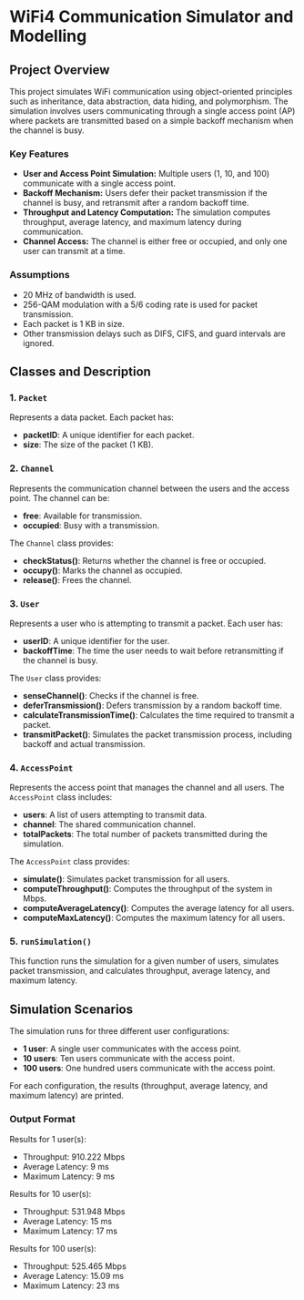 # WiFi4 Communication Simulator and Modelling

## Project Overview

This project simulates WiFi communication using object-oriented principles such as inheritance, data abstraction, data hiding, and polymorphism. The simulation involves users communicating through a single access point (AP) where packets are transmitted based on a simple backoff mechanism when the channel is busy.

### Key Features
- **User and Access Point Simulation:** Multiple users (1, 10, and 100) communicate with a single access point.
- **Backoff Mechanism:** Users defer their packet transmission if the channel is busy, and retransmit after a random backoff time.
- **Throughput and Latency Computation:** The simulation computes throughput, average latency, and maximum latency during communication.
- **Channel Access:** The channel is either free or occupied, and only one user can transmit at a time.

### Assumptions
- 20 MHz of bandwidth is used.
- 256-QAM modulation with a 5/6 coding rate is used for packet transmission.
- Each packet is 1 KB in size.
- Other transmission delays such as DIFS, CIFS, and guard intervals are ignored.

## Classes and Description

### 1. `Packet`
Represents a data packet. Each packet has:
- **packetID**: A unique identifier for each packet.
- **size**: The size of the packet (1 KB).

### 2. `Channel`
Represents the communication channel between the users and the access point. The channel can be:
- **free**: Available for transmission.
- **occupied**: Busy with a transmission.

The `Channel` class provides:
- **checkStatus()**: Returns whether the channel is free or occupied.
- **occupy()**: Marks the channel as occupied.
- **release()**: Frees the channel.

### 3. `User`
Represents a user who is attempting to transmit a packet. Each user has:
- **userID**: A unique identifier for the user.
- **backoffTime**: The time the user needs to wait before retransmitting if the channel is busy.

The `User` class provides:
- **senseChannel()**: Checks if the channel is free.
- **deferTransmission()**: Defers transmission by a random backoff time.
- **calculateTransmissionTime()**: Calculates the time required to transmit a packet.
- **transmitPacket()**: Simulates the packet transmission process, including backoff and actual transmission.

### 4. `AccessPoint`
Represents the access point that manages the channel and all users. The `AccessPoint` class includes:
- **users**: A list of users attempting to transmit data.
- **channel**: The shared communication channel.
- **totalPackets**: The total number of packets transmitted during the simulation.

The `AccessPoint` class provides:
- **simulate()**: Simulates packet transmission for all users.
- **computeThroughput()**: Computes the throughput of the system in Mbps.
- **computeAverageLatency()**: Computes the average latency for all users.
- **computeMaxLatency()**: Computes the maximum latency for all users.

### 5. `runSimulation()`
This function runs the simulation for a given number of users, simulates packet transmission, and calculates throughput, average latency, and maximum latency.

## Simulation Scenarios

The simulation runs for three different user configurations:
- **1 user**: A single user communicates with the access point.
- **10 users**: Ten users communicate with the access point.
- **100 users**: One hundred users communicate with the access point.

For each configuration, the results (throughput, average latency, and maximum latency) are printed.

### Output Format
Results for 1 user(s):  
- Throughput: 910.222 Mbps
- Average Latency: 9 ms   
- Maximum Latency: 9 ms   

Results for 10 user(s): 
- Throughput: 531.948 Mbps
- Average Latency: 15 ms  
- Maximum Latency: 17 ms  

Results for 100 user(s): 
- Throughput: 525.465 Mbps 
- Average Latency: 15.09 ms
- Maximum Latency: 23 ms 
